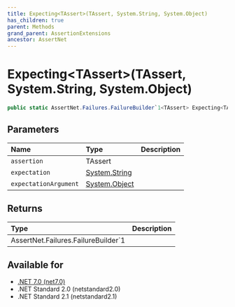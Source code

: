 ```yaml
---
title: Expecting<TAssert>(TAssert, System.String, System.Object)
has_children: true
parent: Methods
grand_parent: AssertionExtensions
ancestor: AssertNet
---
```

# Expecting&lt;TAssert&gt;(TAssert, System.String, System.Object)

```csharp
public static AssertNet.Failures.FailureBuilder`1<TAssert> Expecting<TAssert>(TAssert assertion, System.String expectation, System.Object expectationArgument);
```

## Parameters
|Name|Type|Description|
|:-|:-|:-|
|`assertion`|TAssert||
|`expectation`|[System.String](https://learn.microsoft.com/en-us/dotnet/api/system.string)||
|`expectationArgument`|[System.Object](https://learn.microsoft.com/en-us/dotnet/api/system.object)||

## Returns
|Type|Description|
|:-|:-|
|AssertNet.Failures.FailureBuilder`1<TAssert>||

## Available for
- [.NET 7.0 (net7.0)](https://versionsof.net/core/7.0/)
- .NET Standard 2.0 (netstandard2.0)
- .NET Standard 2.1 (netstandard2.1)
